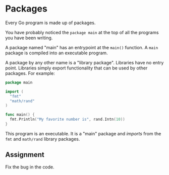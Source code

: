 # Packages

Every Go program is made up of packages.

You have probably noticed the `package main` at the top of all the programs you have been writing.

A package named "main" has an entrypoint at the `main()` function. A `main` package is compiled into an executable program.

A package by any other name is a "library package". Libraries have no entry point. Libraries simply export functionality that can be used by other packages. For example:

```go
package main

import (
  "fmt"
  "math/rand"
)

func main() {
  fmt.Println("My favorite number is", rand.Intn(10))
}
```

This program is an executable. It is a "main" package and *imports* from the `fmt` and `math/rand` library packages.

## Assignment

Fix the bug in the code.
